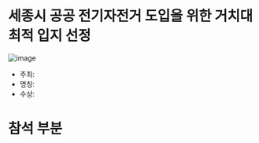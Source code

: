 # 세종시 공공 전기자전거 도입을 위한 거치대 최적 입지 선정
![image](https://github.com/user-attachments/assets/5f9fe84d-e49d-4157-a16a-0d8c766c16f6)

- 주최:
- 명칭:
- 수상:

# 참석 부분

